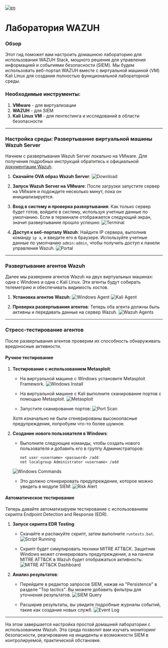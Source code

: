 [![en](https://img.shields.io/badge/lang-en-blue.svg)](https://github.com/LITHUM1/Wazuh-Home-Lab/blob/main/README.md)


# Лаборатория WAZUH

### Обзор
Этот гид поможет вам настроить домашнюю лабораторию для использования WAZUH Stack, мощного решения для управления информацией и событиями безопасности (SIEM). Мы будем использовать веб-портал WAZUH вместе с виртуальной машиной (VM) Kali Linux для создания полностью функциональной лабораторной среды.

### Необходимые инструменты:
1. **VMware** - для виртуализации
2. **WAZUH** - для SIEM
3. **Kali Linux VM** - для пентестинга и исследований в области безопасности

---

### Настройка среды: Развертывание виртуальной машины Wazuh Server

Начнем с развертывания Wazuh Server локально на VMware. Для получения подробных инструкций обратитесь к официальной [документации Wazuh](https://documentation.wazuh.com/current/deployment-options/virtual-machine/virtual-machine.html).

1. **Скачайте OVA образ Wazuh Server**:
   ![Download](https://raw.githubusercontent.com//LITHUM1/Wazuh-Home-Lab/main/Assets/Download-Wazuh-server-image.png)

2. **Запуск Wazuh Server на VMware**:
   После загрузки запустите сервер на VMware и подождите несколько минут, пока он инициализируется.

3. **Вход в систему и проверка развертывания**:
   Как только сервер будет готов, войдите в систему, используя учетные данные по умолчанию. Если в терминале отображается следующий экран, значит развертывание прошло успешно:
   ![Terminal](https://raw.githubusercontent.com//LITHUM1/Wazuh-Home-Lab/main/Assets/up-and-running.png)

4. **Доступ к веб-порталу Wazuh**:
   Найдите IP сервера, выполнив команду `ip a`, и введите его в браузере. Используйте учетные данные по умолчанию `admin:admin`, чтобы получить доступ к панели управления Wazuh.
   ![Portal](https://raw.githubusercontent.com//LITHUM1/Wazuh-Home-Lab/main/Assets/Wazuh-portal.png)

---

### Развертывание агентов Wazuh

Далее мы развернем агентов Wazuh на двух виртуальных машинах: одна с Windows и одна с Kali Linux. Эти агенты будут собирать телеметрию и обеспечивать видимость хостов.

1. **Установка агентов Wazuh**:
   ![Windows Agent](https://raw.githubusercontent.com//LITHUM1/Wazuh-Home-Lab/main/Assets/Win-Agent.png)
   ![Kali Agent](https://raw.githubusercontent.com//LITHUM1/Wazuh-Home-Lab/main/Assets/Kali-agent.png)

2. **Проверка развертывания агентов**:
   Теперь оба агента должны быть активны и передавать данные на сервер Wazuh.
   ![Wazuh Agents](https://raw.githubusercontent.com//LITHUM1/Wazuh-Home-Lab/main/Assets/Wazuh-agents.png)

---

### Стресс-тестирование агентов

После развертывания агентов проверим их способность обнаруживать вредоносные активности.

#### Ручное тестирование

1. **Тестирование с использованием Metasploit**:
   - На виртуальной машине с Windows установите Metasploit Framework.
   ![Windows Install](https://raw.githubusercontent.com//LITHUM1/Wazuh-Home-Lab/main/Assets/installing-metasploit-windows.png)

   - На виртуальной машине с Kali выполните сканирование портов с помощью Metasploit.
   ![Metasploit](https://raw.githubusercontent.com//LITHUM1/Wazuh-Home-Lab/main/Assets/metasploit-kali.png)

   - Запустите сканирование портов:
   ![Port Scan](https://raw.githubusercontent.com//LITHUM1/Wazuh-Home-Lab/main/Assets/port-scanner.png)

   Хотя изначально не были сгенерированы высокоопасные предупреждения, попробуем что-то более шумное.

2. **Создание нового пользователя в Windows**:
   - Выполните следующие команды, чтобы создать нового пользователя и добавить его в группу Администраторов:
     ```shell
     net user <username> <password> /add
     net localgroup Administrator <username> /add
     ```
   ![Windows Commands](https://raw.githubusercontent.com//LITHUM1/Wazuh-Home-Lab/main/Assets/adding-user.png)

   - Это должно сгенерировать предупреждение, которое можно увидеть в модуле SIEM:
   ![Risk Alert](https://raw.githubusercontent.com//LITHUM1/Wazuh-Home-Lab/main/Assets/report-Wazuh.png)

#### Автоматическое тестирование

Теперь давайте автоматизируем тестирование с использованием скрипта Endpoint Detection and Response (EDR).

1. **Запуск скрипта EDR Testing**:
   - Скачайте и распакуйте скрипт, затем выполните `runtests.bat`.
   ![Script Running](https://raw.githubusercontent.com//LITHUM1/Wazuh-Home-Lab/main/Assets/cal-script.png)

   - Скрипт будет симулировать техники MITRE ATT&CK. Защитник Windows может сгенерировать предупреждения, а на панели MITRE ATT&CK в Wazuh будет отображаться активность:
   ![MITRE ATT&CK Dashboard](https://raw.githubusercontent.com//LITHUM1/Wazuh-Home-Lab/main/Assets/wazuh-mitre-attack.png)

2. **Анализ результатов**:
   - Перейдите в редактор запросов SIEM, нажав на "Persistence" в разделе "Top tactics". Вы можете добавить фильтры для уточнения результатов.
   ![SIEM Query](https://raw.githubusercontent.com//LITHUM1/Wazuh-Home-Lab/main/Assets/event-t1078.png)

   - Расширив результаты, вы увидите подробные журналы событий, такие как создание новых служб.
   ![Event Log](https://raw.githubusercontent.com//LITHUM1/Wazuh-Home-Lab/main/Assets/script.png)

---

На этом завершается настройка простой домашней лаборатории с использованием Wazuh. Эта среда позволит вам изучать мониторинг безопасности, реагирование на инциденты и возможности SIEM в контролируемой, практической обстановке.
